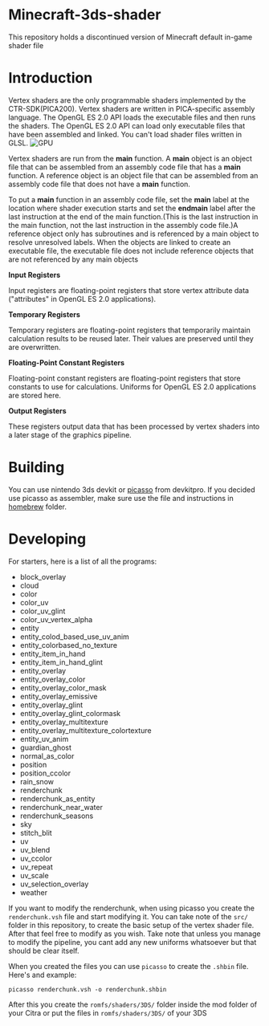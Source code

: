 # Minecraft-3ds-shader

This repository holds a discontinued version of Minecraft default in-game shader file

# Introduction

Vertex shaders are the only programmable shaders implemented by the CTR-SDK(PICA200). Vertex shaders are written in PICA-specific assembly language. The OpenGL ES 2.0 API loads the executable files and then runs the shaders. The OpenGL ES 2.0 API can load only executable files that have been assembled and linked. You can't load shader files written in GLSL.
![GPU](image/GPU.png)

Vertex shaders are run from the **main** function. A **main** object is an object file that can be assembled from an assembly code file that has a **main** function. A reference object is an object file that can be assembled from an assembly code file that does not have a **main** function.

To put a **main** function in an assembly code file, set the **main** label at the location where shader execution starts and set the **endmain** label after the last instruction at the end of the main function.(This is the last instruction in the main function, not the last instruction in the assembly code file.)A reference object only has subroutines and is referenced by a main object to resolve unresolved labels. When the objects are linked to create an executable file, the executable file does not include reference objects that are not referenced by any main objects

**Input Registers**

Input registers are floating-point registers that store vertex attribute data ("attributes" in OpenGL ES 2.0 applications).

**Temporary Registers**

Temporary registers are floating-point registers that temporarily maintain calculation results to be reused later. Their values are preserved until they are overwritten.

**Floating-Point Constant Registers**

Floating-point constant registers are floating-point registers that store constants to use for calculations. Uniforms for OpenGL ES 2.0 applications are stored here.

**Output Registers**

These registers output data that has been processed by vertex shaders into a later stage of the graphics pipeline.

# Building
You can use nintendo 3ds devkit or [picasso](https://github.com/devkitPro/picasso) from devkitpro. If you decided use picasso as assembler, make sure use the file and instructions in [homebrew](https://github.com/bomba-cat/Pine3DS-shader/blob/main/homebrew/README.md) folder.

# Developing

For starters, here is a list of all the programs:
- block_overlay
- cloud
- color
- color_uv
- color_uv_glint
- color_uv_vertex_alpha
- entity
- entity_colod_based_use_uv_anim
- entity_colorbased_no_texture
- entity_item_in_hand
- entity_item_in_hand_glint
- entity_overlay
- entity_overlay_color
- entity_overlay_color_mask
- entity_overlay_emissive
- entity_overlay_glint
- entity_overlay_glint_colormask
- entity_overlay_multitexture
- entity_overlay_multitexture_colortexture
- entity_uv_anim
- guardian_ghost
- normal_as_color
- position
- position_ccolor
- rain_snow
- renderchunk
- renderchunk_as_entity
- renderchunk_near_water
- renderchunk_seasons
- sky
- stitch_blit
- uv
- uv_blend
- uv_ccolor
- uv_repeat
- uv_scale
- uv_selection_overlay
- weather

If you want to modify the renderchunk, when using picasso you create the `renderchunk.vsh` file and start modifying it. You can take note of the `src/` folder in this repository, to create the basic setup of the vertex shader file. After that feel free to modify as you wish. Take note that unless you manage to modify the pipeline, you cant add any new uniforms whatsoever but that should be clear itself.

When you created the files you can use `picasso` to create the `.shbin` file. Here's and example:

`picasso renderchunk.vsh -o renderchunk.shbin`

After this you create the `romfs/shaders/3DS/` folder inside the mod folder of your Citra or put the files in `romfs/shaders/3DS/` of your 3DS
